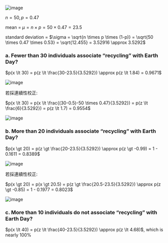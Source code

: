
![image](https://github.com/user-attachments/assets/bede496c-3c9e-4c56-b793-8f2f5b6e982e)

$n = 50,  p = 0.47$

mean = $\mu = n \times p = 50 \times 0.47 = 23.5$

standard deviation = $\sigma = \sqrt{n \times p \times (1-p)} = \sqrt{50 \times 0.47 \times 0.53} = \sqrt{12.455} = 3.52916 \approx 3.5292$


### a. Fewer than 30 individuals associate “recycling” with Earth Day?

$p(x \lt 30) = p(z \lt \frac{30-23.5}{3.5292}) \approx p(z \lt 1.84) = 0.9671$

![image](https://github.com/user-attachments/assets/2a6e844c-e8b4-40ee-8fd1-b2b4999fb21f)

若採連續性校正:

$p(x \lt 30) = p(x \lt \frac{(30-0.5)-50 \times 0.47}{3.5292}) = p(z \lt \frac{6}{3.5292}) = p(z \lt 1.7) = 0.9554$

![image](https://github.com/user-attachments/assets/2e3bc4fd-47cb-4a9b-9239-49e9250393f5)


### b. More than 20 individuals associate “recycling” with Earth Day?

$p(x \gt 20) = p(z \gt \frac{20-23.5}{3.5292}) \approx p(z \gt -0.99) = 1 - 0.1611 = 0.8389$

![image](https://github.com/user-attachments/assets/5defe69c-7038-42e8-bc15-6db5504aa6a6)

若採連續性校正:

$p(x \gt 20) = p(x \gt 20.5) = p(z \gt \frac{20.5-23.5}{3.5292}) \approx p(z \gt -0.85) = 1 - 0.1977 = 0.8023$

![image](https://github.com/user-attachments/assets/3816805e-c27b-44af-ac9f-01f947ce40dc)


### c. More than 10 individuals do not associate “recycling” with Earth Day?

$p(x \lt 40) = p(z \lt \frac{40-23.5}{3.5292}) \approx p(z \lt 4.68)$, which is nearly 100%
